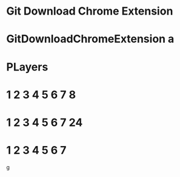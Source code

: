 
# Git Download Chrome Extension

# GitDownloadChromeExtension a

# PLayers


# 1 2 3 4 5 6 7 8


# 1 2 3 4 5 6 7 24

# 1 2 3 4 5 6 7 


g


